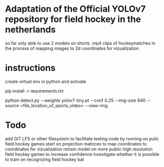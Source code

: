 # Adaptation of the Official YOLOv7 repository for field hockey in the netherlands

so far only able to use 2 models on shorts .mp4 clips of hockeymatches
in the process of mapping images to 2d coordinates for vizualization 

# instructions

create virtual env in python and activate 

pip install -r requirements.txt 

python detect.py --weights yolov7-tiny.pt --conf 0.25 --img-size 640 --source <file_location_of_sports_video> --view-img 



# Todo 
add GIT LFS or other filesystem to facilitate testing code by running on pulic field hockey games
start on projection matrices to map coordinates to coordinates for vizualization
retrain model on more public high resolution field hockey games to increase confidence
investigate whether it is possible to train on recognizing field hockey bal
